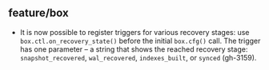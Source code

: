 ## feature/box

* It is now possible to register triggers for various recovery stages: use
  `box.ctl.on_recovery_state()` before the initial `box.cfg()` call.
  The trigger has one parameter – a string that shows the reached recovery stage:
  `snapshot_recovered`, `wal_recovered`, `indexes_built`, or `synced` (gh-3159).
